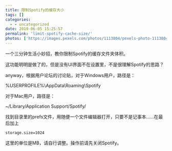 ```yaml
---
title: 限制Spotify的缓存大小
tags: []
categories:
  - - uncategorized
date: 2019-06-05 15:25:57
permalink: 'limit-spotify-cache-size/'
photos: ['https://images.pexels.com/photos/1113804/pexels-photo-1113804.jpeg?auto=compress&cs=tinysrgb&w=1260&h=750&dpr=2']
---
```

一个三分钟生活小妙招，教你限制Spotify的缓存文件夹体积。
<!-- more -->

这功能明明是做了的，但是没有UI界面不在设置里，不是很理解Spotify的思路？

anyway，根据用户论坛的讨论贴，对于Windows用户，路径是：

 %USERPROFILE%\\AppData\\Roaming\\Spotify 

对于Mac用户，路径是：

 ~/Library/Application Support/Spotify/

找到目录里的prefs文件，用随便一个文件编辑器打开，只要不是记事本......在最后加上

```
storage.size=1024
```

这里的单位是MB，请自行调整。操作前请先关闭Spotify。
